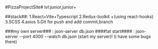#PizzaProjectSite# lvl:junior,junior+

##stack##: 1.React+Vite+Typescript
       2.Redux-toolkit +(using react-hooks)
       3.SCSS
       4.axios
       5.Git for push and add commit,branch
       
###my own server### : json-server db.json
####!at start#### : json-server --port 4000 --watch db.json (start my server)!
(i have some bugs there)
